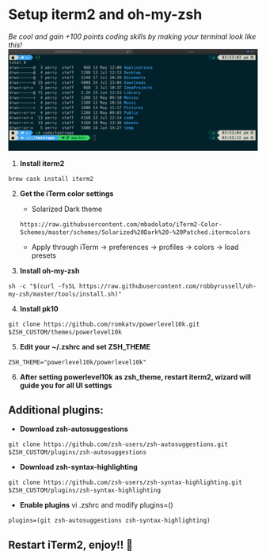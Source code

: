 # Setup iterm2 and oh-my-zsh

*Be cool and gain +100 points coding skills by making your terminal look like this!*
![alt text](https://github.com/perrydevx/perry-files/blob/master/iterm2-omz.png)

1. **Install iterm2** 
```
brew cask install iterm2
```
2. **Get the iTerm color settings**
    - Solarized Dark theme
    ```
    https://raw.githubusercontent.com/mbadolato/iTerm2-Color-Schemes/master/schemes/Solarized%20Dark%20-%20Patched.itermcolors
    ```
    - Apply through iTerm → preferences → profiles → colors → load presets

3. **Install oh-my-zsh**
```
sh -c "$(curl -fsSL https://raw.githubusercontent.com/robbyrussell/oh-my-zsh/master/tools/install.sh)"
```
4. **Install pk10**
```
git clone https://github.com/romkatv/powerlevel10k.git $ZSH_CUSTOM/themes/powerlevel10k
```
5. **Edit your ~/.zshrc and set ZSH_THEME**
```
ZSH_THEME="powerlevel10k/powerlevel10k"
```
6. **After setting powerlevel10k as zsh_theme, restart iterm2, wizard will guide you for all UI settings**


## Additional plugins:

- **Download zsh-autosuggestions**
```
git clone https://github.com/zsh-users/zsh-autosuggestions.git $ZSH_CUSTOM/plugins/zsh-autosuggestions
```
- **Download zsh-syntax-highlighting**
```
git clone https://github.com/zsh-users/zsh-syntax-highlighting.git $ZSH_CUSTOM/plugins/zsh-syntax-highlighting
```
- **Enable plugins**
vi .zshrc and modify plugins=()
```
plugins=(git zsh-autosuggestions zsh-syntax-highlighting)
```	
## Restart iTerm2, enjoy!! :beer:
